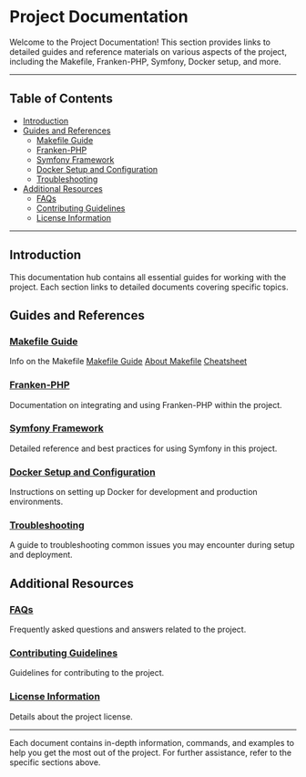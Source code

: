 # Project Documentation

Welcome to the Project Documentation! This section provides links to detailed guides and reference materials on various aspects of the project, including the Makefile, Franken-PHP, Symfony, Docker setup, and more.

---

## Table of Contents

- [Introduction](#introduction)
- [Guides and References](#guides-and-references)
  - [Makefile Guide](Makefile.md)
  - [Franken-PHP](FrankenPHP.md)
  - [Symfony Framework](Symfony.md)
  - [Docker Setup and Configuration](Docker.md)
  - [Troubleshooting](Troubleshooting.md)
- [Additional Resources](#additional-resources)
  - [FAQs](FAQs.md)
  - [Contributing Guidelines](Contributing.md)
  - [License Information](License.md)

---

## Introduction

This documentation hub contains all essential guides for working with the project. Each section links to detailed documents covering specific topics.

## Guides and References

### [Makefile Guide](makefile/guide.md)

Info on the Makefile
[Makefile Guide](makefile/guide.md)
[About Makefile](makefile/about.md)
[Cheatsheet](makefile/cheatsheet.md)


### [Franken-PHP](FrankenPHP.md)

Documentation on integrating and using Franken-PHP within the project.

### [Symfony Framework](Symfony.md)

Detailed reference and best practices for using Symfony in this project.

### [Docker Setup and Configuration](Docker.md)

Instructions on setting up Docker for development and production environments.

### [Troubleshooting](Troubleshooting.md)

A guide to troubleshooting common issues you may encounter during setup and deployment.

## Additional Resources

### [FAQs](FAQs.md)

Frequently asked questions and answers related to the project.

### [Contributing Guidelines](Contributing.md)

Guidelines for contributing to the project.

### [License Information](License.md)

Details about the project license.

---

Each document contains in-depth information, commands, and examples to help you get the most out of the project. For further assistance, refer to the specific sections above.
